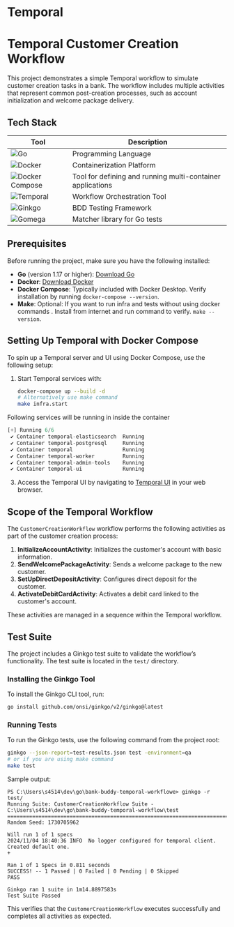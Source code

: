 # Temporal


# Temporal Customer Creation Workflow

This project demonstrates a simple Temporal workflow to simulate customer creation tasks in a bank. The workflow includes multiple activities that represent common post-creation processes, such as account initialization and welcome package delivery.


## Tech Stack

| Tool                                                                 | Description                                        |
|----------------------------------------------------------------------|----------------------------------------------------|
| <img alt="Go" src="https://img.shields.io/badge/-Go-00ADD8?style=for-the-badge&logo=go&logoColor=white" /> | Programming Language                               |
| <img alt="Docker" src="https://img.shields.io/badge/-Docker-2496ED?style=for-the-badge&logo=docker&logoColor=white" /> | Containerization Platform                           |
| <img alt="Docker Compose" src="https://img.shields.io/badge/-Docker%20Compose-2496ED?style=for-the-badge&logo=docker&logoColor=white" /> | Tool for defining and running multi-container applications |
| <img alt="Temporal" src="https://img.shields.io/badge/-Temporal-00B3B3?style=for-the-badge&logo=temporal&logoColor=white" /> | Workflow Orchestration Tool                        |
| <img alt="Ginkgo" src="https://img.shields.io/badge/-Ginkgo-00C4A1?style=for-the-badge&logo=ginkgo&logoColor=white" /> | BDD Testing Framework                              |
| <img alt="Gomega" src="https://img.shields.io/badge/-Gomega-00C4A1?style=for-the-badge&logo=gomega&logoColor=white" /> | Matcher library for Go tests                       |


## Prerequisites

Before running the project, make sure you have the following installed:

- **Go** (version 1.17 or higher): [Download Go](https://golang.org/dl/)
- **Docker**: [Download Docker](https://www.docker.com/get-started)
- **Docker Compose**: Typically included with Docker Desktop. Verify installation by running `docker-compose --version`.
- **Make**: Optional: If you want to run infra and tests without using docker commands . Install from internet and run command to verify. `make --version`.

## Setting Up Temporal with Docker Compose

To spin up a Temporal server and UI using Docker Compose, use the following setup:

1. Start Temporal services with:

   ```bash
   docker-compose up --build -d
   # Alternatively use make command
   make infra.start
   ```
Following services will be running in inside the container
```js
[+] Running 6/6
 ✔ Container temporal-elasticsearch  Running                                                                                                                    0.0s 
 ✔ Container temporal-postgresql     Running                                                                                                                    0.0s 
 ✔ Container temporal                Running                                                                                                                    3.8s 
 ✔ Container temporal-worker         Running                                                                                                                    0.4s 
 ✔ Container temporal-admin-tools    Running                                                                                                                    1.5s 
 ✔ Container temporal-ui             Running 
   ```

3. Access the Temporal UI by navigating to [Temporal UI](http://localhost:8080) in your web browser.

## Scope of the Temporal Workflow

The `CustomerCreationWorkflow` workflow performs the following activities as part of the customer creation process:

1. **InitializeAccountActivity**: Initializes the customer's account with basic information.
2. **SendWelcomePackageActivity**: Sends a welcome package to the new customer.
3. **SetUpDirectDepositActivity**: Configures direct deposit for the customer.
4. **ActivateDebitCardActivity**: Activates a debit card linked to the customer's account.

These activities are managed in a sequence within the Temporal workflow.

## Test Suite

The project includes a Ginkgo test suite to validate the workflow’s functionality. The test suite is located in the `test/` directory.

### Installing the Ginkgo Tool

To install the Ginkgo CLI tool, run:

```bash
go install github.com/onsi/ginkgo/v2/ginkgo@latest
```

### Running Tests

To run the Ginkgo tests, use the following command from the project root:

```bash
ginkgo --json-report=test-results.json test -environment=qa
# or if you are using make command
make test
```

Sample output:

```plaintext
PS C:\Users\s4514\dev\go\bank-buddy-temporal-workflowe> ginkgo -r test/
Running Suite: CustomerCreationWorkflow Suite - C:\Users\s4514\dev\go\bank-buddy-temporal-workflow\test
=========================================================================================
Random Seed: 1730705962

Will run 1 of 1 specs
2024/11/04 18:40:36 INFO  No logger configured for temporal client. Created default one.
+

Ran 1 of 1 Specs in 0.811 seconds
SUCCESS! -- 1 Passed | 0 Failed | 0 Pending | 0 Skipped
PASS

Ginkgo ran 1 suite in 1m14.8897583s
Test Suite Passed
```

This verifies that the `CustomerCreationWorkflow` executes successfully and completes all activities as expected.


